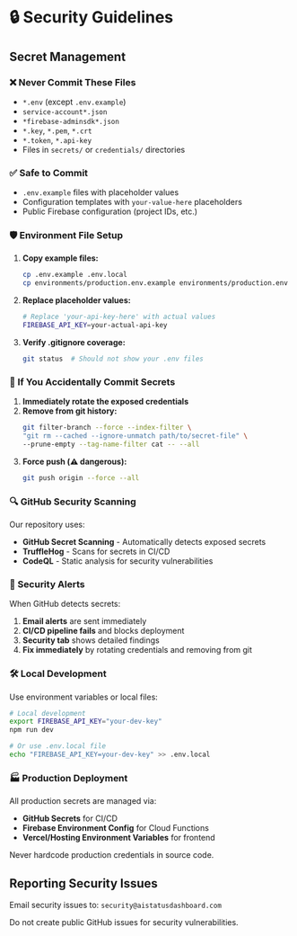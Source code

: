 # 🔒 Security Guidelines

## Secret Management

### ❌ Never Commit These Files
- `*.env` (except `.env.example`)
- `service-account*.json`
- `*firebase-adminsdk*.json`
- `*.key`, `*.pem`, `*.crt`
- `*.token`, `*.api-key`
- Files in `secrets/` or `credentials/` directories

### ✅ Safe to Commit
- `.env.example` files with placeholder values
- Configuration templates with `your-value-here` placeholders
- Public Firebase configuration (project IDs, etc.)

### 🛡️ Environment File Setup

1. **Copy example files:**
   ```bash
   cp .env.example .env.local
   cp environments/production.env.example environments/production.env
   ```

2. **Replace placeholder values:**
   ```bash
   # Replace 'your-api-key-here' with actual values
   FIREBASE_API_KEY=your-actual-api-key
   ```

3. **Verify .gitignore coverage:**
   ```bash
   git status  # Should not show your .env files
   ```

### 🚨 If You Accidentally Commit Secrets

1. **Immediately rotate the exposed credentials**
2. **Remove from git history:**
   ```bash
   git filter-branch --force --index-filter \
   "git rm --cached --ignore-unmatch path/to/secret-file" \
   --prune-empty --tag-name-filter cat -- --all
   ```
3. **Force push (⚠️ dangerous):**
   ```bash
   git push origin --force --all
   ```

### 🔍 GitHub Security Scanning

Our repository uses:
- **GitHub Secret Scanning** - Automatically detects exposed secrets
- **TruffleHog** - Scans for secrets in CI/CD
- **CodeQL** - Static analysis for security vulnerabilities

### 📧 Security Alerts

When GitHub detects secrets:
1. **Email alerts** are sent immediately
2. **CI/CD pipeline fails** and blocks deployment
3. **Security tab** shows detailed findings
4. **Fix immediately** by rotating credentials and removing from git

### 🛠️ Local Development

Use environment variables or local files:
```bash
# Local development
export FIREBASE_API_KEY="your-dev-key"
npm run dev

# Or use .env.local file
echo "FIREBASE_API_KEY=your-dev-key" >> .env.local
```

### 🏭 Production Deployment

All production secrets are managed via:
- **GitHub Secrets** for CI/CD
- **Firebase Environment Config** for Cloud Functions
- **Vercel/Hosting Environment Variables** for frontend

Never hardcode production credentials in source code.

## Reporting Security Issues

Email security issues to: `security@aistatusdashboard.com`

Do not create public GitHub issues for security vulnerabilities. 